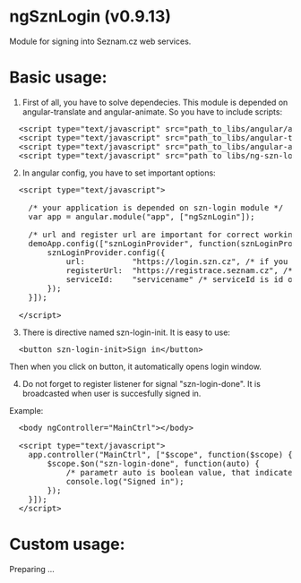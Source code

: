 ngSznLogin (v0.9.13)
==========

Module for signing into Seznam.cz web services.

Basic usage:
===========

1) First of all, you have to solve dependecies. This module is depended on angular-translate and angular-animate. So you have to include scripts:

<pre>
  &lt;script type="text/javascript" src="path_to_libs/angular/angular.min.js"&gt;&lt;/script&gt;
  &lt;script type="text/javascript" src="path_to_libs/angular-translate/angular-translate.min.js"&gt;&lt;/script&gt;
  &lt;script type="text/javascript" src="path_to_libs/angular-animate/angular-animate.min.js"&gt;&lt;/script&gt;
  &lt;script type="text/javascript" src="path_to_libs/ng-szn-login/dist/ng-szn-login.js"&gt;&lt;/script&gt;
</pre>

2) In angular config, you have to set important options:

<pre>
  &lt;script type="text/javascript"&gt;
    
    /* your application is depended on szn-login module */
    var app = angular.module("app", ["ngSznLogin"]);
    
    /* url and register url are important for correct working, but in case you work with .cz, it is set as default */
    demoApp.config(["sznLoginProvider", function(sznLoginProvider) {
        sznLoginProvider.config({
            url:          "https://login.szn.cz", /* if you want to work with dev machines, you must change this url */
            registerUrl:  "https://registrace.seznam.cz", /* if you want to work with dev machines, you must change this url */
            serviceId:    "servicename" /* serviceId is id of service, where it is used, for example: lide, zbozi, sreality */
        });
    }]);
  
  &lt;/script&gt;
</pre>

3) There is directive named szn-login-init. It is easy to use:

<pre>
  &lt;button szn-login-init&gt;Sign in&lt;/button&gt;
</pre>

Then when you click on button, it automatically opens login window.

4) Do not forget to register listener for signal "szn-login-done". It is broadcasted when user is succesfully signed in.

Example:

<pre>
  &lt;body ngController="MainCtrl"&gt;&lt;/body&gt;
  
  &lt;script type="text/javascript"&gt;
    app.controller("MainCtrl", ["$scope", function($scope) {
        $scope.$on("szn-login-done", function(auto) {
            /* parametr auto is boolean value, that indicates if user was signed by autologin or not */
            console.log("Signed in");
        });
    }]);
  &lt;/script&gt;
</pre>

Custom usage:
===========

Preparing ...
